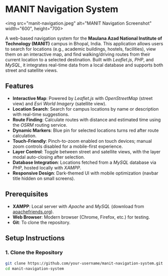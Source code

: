 # MANIT Navigation System

<img src="manit-navigation.jpeg" alt="MANIT Navigation Screenshot" width="600", height="700>

A web-based navigation system for the **Maulana Azad National Institute of Technology (MANIT)** campus in Bhopal, India. This application allows users to search for locations (e.g., academic buildings, hostels, facilities), view them on an interactive map, and find walking/driving routes from their current location to a selected destination. Built with *Leaflet.js*, *PHP*, and *MySQL*, it integrates real-time data from a local database and supports both street and satellite views.

## **Features**
- **Interactive Map**: Powered by *Leaflet.js* with *OpenStreetMap* (street view) and *Esri World Imagery* (satellite view).
- **Location Search**: Search for campus locations by name or description with real-time suggestions.
- **Route Finding**: Calculate routes with distance and estimated time using the *OSRM* routing service.
- **Dynamic Markers**: Blue pin for selected locations turns red after route calculation.
- **Touch-Friendly**: Pinch-to-zoom enabled on touch devices; manual zoom controls disabled for a mobile-first experience.
- **Layer Control**: Toggle between street and satellite views, with the layer modal auto-closing after selection.
- **Database Integration**: Locations fetched from a *MySQL* database via *PHP*, hosted locally with *XAMPP*.
- **Responsive Design**: Dark-themed UI with mobile optimization (navbar title hidden on small screens).

## **Prerequisites**
- **XAMPP**: Local server with *Apache* and *MySQL* (download from [apachefriends.org](https://www.apachefriends.org/)).
- **Web Browser**: Modern browser (Chrome, Firefox, etc.) for testing.
- **Git**: To clone the repository.

## **Setup Instructions**

### 1. Clone the Repository
```bash
git clone https://github.com/your-username/manit-navigation-system.git
cd manit-navigation-system
